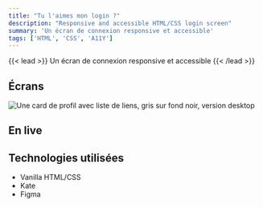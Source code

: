 ```yaml
---
title: "Tu l'aimes mon login ?"
description: "Responsive and accessible HTML/CSS login screen"
summary: 'Un écran de connexion responsive et accessible'
tags: ['HTML', 'CSS', 'A11Y']
---
```



{{< lead >}}
Un écran de connexion responsive et accessible
{{< /lead >}}


## Écrans 


![Une card de profil avec liste de liens, gris sur fond noir, version desktop](Desktop.png "Version desktop") 


## En live




## Technologies utilisées

- Vanilla HTML/CSS
- Kate
- Figma

